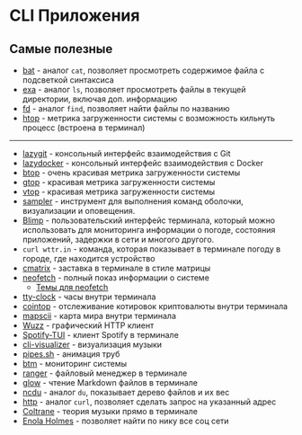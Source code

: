 # CLI Приложения

## Самые полезные
- [bat](https://github.com/sharkdp/bat) - аналог `cat`, позволяет просмотреть содержимое файла с подсветкой синтаксиса
- [exa](https://github.com/ogham/exa) - аналог `ls`, позволяет просмотреть файлы в текущей директории, включая доп. информацию
- [fd](https://github.com/sharkdp/fd) - аналог `find`, позволяет найти файлы по названию
- [htop]() - метрика загруженности системы с возможность кильнуть процесс (встроена в терминал)

---

- [lazygit](https://github.com/jesseduffield/lazygit) - консольный интерфейс взаимодействия с Git
- [lazydocker](https://github.com/jesseduffield/lazydocker) - консольный интерфейс взаимодействия с Docker
- [btop](https://github.com/aristocratos/btop) - очень красивая метрика загруженности системы 
- [gtop](https://github.com/aksakalli/gtop) - красивая метрика загруженности системы 
- [vtop](https://github.com/MrRio/vtop) - красивая метрика загруженности системы 
- [sampler](https://github.com/sqshq/sampler) - инструмент для выполнения команд оболочки, визуализации и оповещения.
- [Blimp](https://github.com/merlinfuchs/blimp) - пользовательский интерфейс терминала, который можно использовать для мониторинга информации о погоде, состояния приложений, задержки в сети и многого другого.
- `curl wttr.in` - команда, которая показывает в терминале погоду в городе, где находится устройство
- [cmatrix](https://github.com/abishekvashok/cmatrix) - заставка в терминале в стиле матрицы
- [neofetch](https://github.com/dylanaraps/neofetch) - полный показ информации о системе
	- [Темы для neofetch](https://github.com/Chick2D/neofetch-themes)
- [tty-clock](https://github.com/xorg62/tty-clock) - часы внутри терминала
- [cointop](https://github.com/cointop-sh/cointop) - отслеживание котировок криптовалюты внутри терминала
- [mapscii](https://github.com/rastapasta/mapscii) - карта мира внутри терминала
- [Wuzz](https://github.com/asciimoo/wuzz) - графический HTTP клиент
- [Spotify-TUI](https://github.com/Rigellute/spotify-tui) - клиент Spotify в терминале
- [cli-visualizer](https://github.com/dpayne/cli-visualizer) - визуализация музыки
- [pipes.sh](https://github.com/pipeseroni/pipes.sh) - анимация труб
- [btm](https://github.com/ClementTsang/bottom) - мониторинг системы
- [ranger](https://github.com/ranger/ranger) - файловый менеджер в терминале
- [glow](https://github.com/charmbracelet/glow) - чтение Markdown файлов в терминале
- [ncdu](https://github.com/rofl0r/ncdu) - аналог `du`, показывает дерево файлов и их вес
- [http](https://github.com/httpie/httpie) - аналог `curl`, позволяет сделать запрос на указанный адрес
- [Coltrane](https://github.com/pedrozath/coltrane) - теория музыки прямо в терминале
- [Enola Holmes](https://github.com/TheYahya/enola) - позволяет найти по нику все соц сети